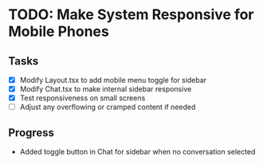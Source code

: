 # TODO: Make System Responsive for Mobile Phones

## Tasks
- [x] Modify Layout.tsx to add mobile menu toggle for sidebar
- [x] Modify Chat.tsx to make internal sidebar responsive
- [x] Test responsiveness on small screens
- [ ] Adjust any overflowing or cramped content if needed

## Progress
- Added toggle button in Chat for sidebar when no conversation selected
